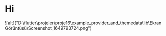 # Hi
![alt]("D:\flutter\projeler\proje16\example_provider_and_themedata\lib\Ekran Görüntüsü\Screenshot_1649793724.png")